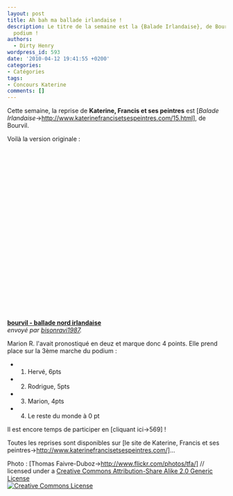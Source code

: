 ```yaml
---
layout: post
title: Ah bah ma ballade irlandaise !
description: Le titre de la semaine est la {Balade Irlandaise}, de Bourvil. On a un
  podium !
authors:
  - Dirty Henry
wordpress_id: 593
date: '2010-04-12 19:41:55 +0200'
categories:
- Catégories
tags:
- Concours Katerine
comments: []
---
```

Cette semaine, la reprise de __Katerine, Francis et ses peintres__ est [*Balade Irlandaise*->http://www.katerinefrancisetsespeintres.com/15.html], de Bourvil.

Voilà la version originale : 

<object width="480" height="393"><param name="movie" value="http://www.dailymotion.com/swf/video/xk5w7"></param><param name="allowFullScreen" value="true"></param><param name="allowScriptAccess" value="always"></param><embed type="application/x-shockwave-flash" src="http://www.dailymotion.com/swf/video/xk5w7" width="480" height="393" allowfullscreen="true" allowscriptaccess="always"></embed></object><br /><b><a href="http://www.dailymotion.com/video/xk5w7_bourvil-ballade-nord-irlandaise">bourvil - ballade nord irlandaise</a></b><br /><i>envoy&eacute; par <a href="http://www.dailymotion.com/bisonravi1987">bisonravi1987</a>.</i>

Marion R. l'avait pronostiqué en deuz et marque donc 4 points. Elle prend place sur la 3ème marche du podium :

- 1. Hervé, 6pts
- 2. Rodrigue, 5pts
- 3. Marion, 4pts
- 4. Le reste du monde à 0 pt

Il est encore temps de participer en [cliquant ici->569] !

Toutes les reprises sont disponibles sur [le site de Katerine, Francis et ses peintres->http://www.katerinefrancisetsespeintres.com/]...

Photo : [Thomas Faivre-Duboz->http://www.flickr.com/photos/tfa/] // licensed under a <a rel="license" href="http://creativecommons.org/licenses/by-sa/2.0/">Creative Commons Attribution-Share Alike 2.0 Generic License</a><br />
<a rel="license" href="http://creativecommons.org/licenses/by-sa/2.0/"><img alt="Creative Commons License" style="border-width:0" src="http://i.creativecommons.org/l/by-sa/2.0/88x31.png" /></a>
